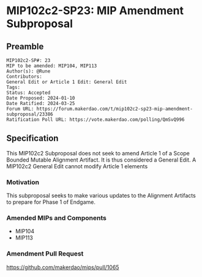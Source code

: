 # MIP102c2-SP23: MIP Amendment Subproposal

## Preamble

```
MIP102c2-SP#: 23
MIP to be amended: MIP104, MIP113
Author(s): @Rune
Contributors:
General Edit or Article 1 Edit: General Edit
Tags:
Status: Accepted
Date Proposed: 2024-01-10
Date Ratified: 2024-03-25
Forum URL: https://forum.makerdao.com/t/mip102c2-sp23-mip-amendment-subproposal/23386
Ratification Poll URL: https://vote.makerdao.com/polling/QmSvQ996
```

## Specification

This MIP102c2 Subproposal does not seek to amend Article 1 of a Scope Bounded Mutable Alignment Artifact. It is thus considered a General Edit. A MIP102c2 General Edit cannot modify Article 1 elements

### Motivation

This subproposal seeks to make various updates to the Alignment Artifacts to prepare for Phase 1 of Endgame.

### Amended MIPs and Components

- MIP104
- MIP113

### Amendment Pull Request

https://github.com/makerdao/mips/pull/1065
